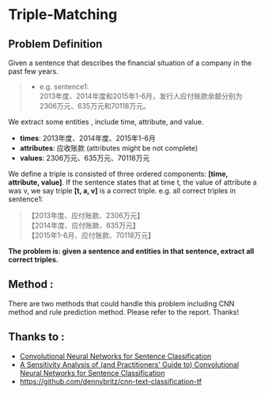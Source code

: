# Triple-Matching


## Problem Definition

Given a sentence that describes the financial situation of a company in the past few years.
> * e.g. sentence1: \
> 2013年度、2014年度和2015年1-6月，发行人应付账款余额分别为2306万元、635万元和70118万元。

We extract some entities , include time, attribute, and value.
* **times**:  2013年度、2014年度、2015年1-6月
* **attributes**: 应收账款   (attributes might be not complete)
* **values**: 2306万元、635万元、70118万元

We define a triple is consisted of three ordered components: **[time, attribute, value]**. 
If the sentence states that at time t, the value of attribute a was v, we say triple **[t, a, v]** is a correct triple.
e.g.   all correct  triples in sentence1:
>【2013年度、应付账款、2306万元】\
>【2014年度、应付账款、635万元】\
>【2015年1-6月、应付账款、70118万元】

**The problem is: given a sentence and entities in that sentence, 
extract all correct triples.**

## Method :

There are two methods that could handle this problem including CNN method and rule prediction method. Please refer to the report. Thanks!

## Thanks to :

- [Convolutional Neural Networks for Sentence Classification](http://arxiv.org/abs/1408.5882)
- [A Sensitivity Analysis of (and Practitioners' Guide to) Convolutional Neural Networks for Sentence Classification](http://arxiv.org/abs/1510.03820)
- https://github.com/dennybritz/cnn-text-classification-tf







